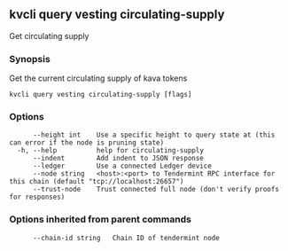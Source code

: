<!--
title: circulating-supply
-->
## kvcli query vesting circulating-supply

Get circulating supply

### Synopsis

Get the current circulating supply of kava tokens

```
kvcli query vesting circulating-supply [flags]
```

### Options

```
      --height int    Use a specific height to query state at (this can error if the node is pruning state)
  -h, --help          help for circulating-supply
      --indent        Add indent to JSON response
      --ledger        Use a connected Ledger device
      --node string   <host>:<port> to Tendermint RPC interface for this chain (default "tcp://localhost:26657")
      --trust-node    Trust connected full node (don't verify proofs for responses)
```

### Options inherited from parent commands

```
      --chain-id string   Chain ID of tendermint node
```

